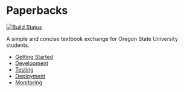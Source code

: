 # Paperbacks
[![Build Status](https://travis-ci.org/jonahgeorge/paperbacks.svg?branch=master)](https://travis-ci.org/jonahgeorge/paperbacks)

A simple and concise textbook exchange for Oregon State University students.

- [Getting Started](https://github.com/jonahgeorge/paperbacks/wiki/Getting%20Started)
- [Development](https://github.com/jonahgeorge/paperbacks/wiki/Development)
- [Testing](https://github.com/jonahgeorge/paperbacks/wiki/Testing)
- [Deployment](https://github.com/jonahgeorge/paperbacks/wiki/Deployment)
- [Monitoring](https://github.com/jonahgeorge/paperbacks/wiki/Monitoring)
